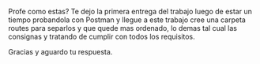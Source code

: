 Profe como estas?
Te dejo la primera entrega del trabajo luego de estar un tiempo probandola con Postman y llegue a este trabajo
cree una carpeta routes para separlos y que quede mas ordenado, lo demas tal cual las consignas y tratando de cumplir con todos los requisitos.

Gracias y aguardo tu respuesta.
